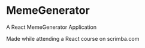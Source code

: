 # MemeGenerator
A React MemeGenerator Application

Made while attending a React course on scrimba.com
